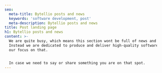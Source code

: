 ```yaml
---
seo:
  meta-title: Bytellio posts and news
  keywords: 'software development, post'
  meta-description: Bytellio posts and news
title: Post landing page
h1: Bytellio posts and news
content: >-
  We are quite busy, which means this section wont be full of news and posts.
  Instead we are dedicated to produce and deliver high-quality software and keep
  our focus on that.


  In case we need to say or share something you are on that spot.
---
```



